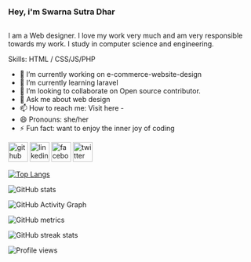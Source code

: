  ### Hey, i'm Swarna Sutra Dhar
![]( )

  I am a Web designer. I love my work very much and am very responsible towards my work. I study in computer science and engineering. 

Skills:  HTML / CSS/JS/PHP

- 🔭 I’m currently working on e-commerce-website-design 
- 🌱 I’m currently learning laravel 
- 👯 I’m looking to collaborate on Open source contributor. 
- 💬 Ask me about web design 
- 📫 How to reach me: Visit here - 
- 😄 Pronouns: she/her 
- ⚡ Fun fact: want to enjoy the inner joy of coding 


[<img src='https://cdn.jsdelivr.net/npm/simple-icons@3.0.1/icons/github.svg' alt='github' height='40'>](https://github.com/swarna38)  [<img src='https://cdn.jsdelivr.net/npm/simple-icons@3.0.1/icons/linkedin.svg' alt='linkedin' height='40'>](https://www.linkedin.com/in/swarna/)  [<img src='https://cdn.jsdelivr.net/npm/simple-icons@3.0.1/icons/facebook.svg' alt='facebook' height='40'>](https://www.facebook.com/https://www.facebook.com/profile.php?id=100090162834089&mibextid=ZbWKwL)  [<img src='https://cdn.jsdelivr.net/npm/simple-icons@3.0.1/icons/twitter.svg' alt='twitter' height='40'>](https://twitter.com/swarna )  

[![Top Langs](https://github-readme-stats.vercel.app/api/top-langs/?username=swarna38)](https://github.com/anuraghazra/github-readme-stats)

![GitHub stats](https://github-readme-stats.vercel.app/api?username=swarna38&show_icons=true)  

![GitHub Activity Graph](https://activity-graph.herokuapp.com/graph?username=swarna38)  

![GitHub metrics](https://metrics.lecoq.io/swarna38)  

![GitHub streak stats](https://streak-stats.demolab.com/?user=swarna38)  

![Profile views](https://gpvc.arturio.dev/swarna38)  
